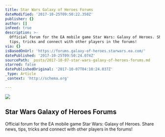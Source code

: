 ```yaml
---
title: Star Wars Galaxy of Heroes Forums
dateModified: '2017-10-25T09:50:22.350Z'
publisher: {}
author: []
inFeed: true
description: >-
  Official forum for the EA mobile game Star Wars: Galaxy of Heroes. Share news,
  tips, tricks and connect with other players in the forums!
via: {}
isBasedOnUrl: 'https://forums.galaxy-of-heroes.starwars.ea.com/'
datePublished: '2017-10-25T09:50:24.074Z'
sourcePath: _posts/2017-10-07-star-wars-galaxy-of-heroes-forums.md
starred: false
datePublishedOriginal: '2017-10-07T04:10:24.037Z'
_type: Article
_context: 'http://schema.org'

---
```

<article style=""><img src="https://us.v-cdn.net/6025736/uploads/SNG70YZ1UN0M.jpg" /><h1>Star Wars Galaxy of Heroes Forums</h1><p>Official forum for the EA mobile game Star Wars: Galaxy of Heroes. Share news, tips, tricks and connect with other players in the forums!</p></article>